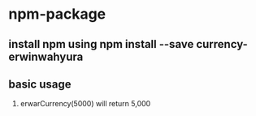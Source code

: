 # npm-package

##  install npm using npm install --save currency-erwinwahyura

## basic usage
1. erwarCurrency(5000)
will return 5,000
